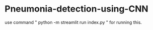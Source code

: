 # Pneumonia-detection-using-CNN
use command " python -m streamlit run index.py   " for running this.
